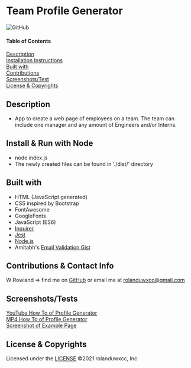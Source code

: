 # Team Profile Generator
![GitHub](https://img.shields.io/badge/License-MIT-blue)

#### Table of Contents  
[Description](#description)<br>
[Installation Instructions](#install--run-with-node)<br>
[Built with](#built-with)<br>
[Contributions](#contributions--contact-info)<br>
[Screenshots/Test](#screenshotstests)<br>
[License & Copyrights](#license--copyrights)<br>


## Description
* App to create a web page of employees on a team. The team can include one manager and any amount of Engineers and/or Interns.

## Install & Run with Node
* node index.js
* The newly created files can be found in './dist/' directory

## Built with
* HTML (JavaScript generated)
* CSS inspired by Bootstrap
* FontAwesome
* GoogleFonts
* JavaScript (ES6)
* [Inquirer](https://www.npmjs.com/package/inquirer#examples)
* [Jest](https://jestjs.io/en/)
* [Node.js](https://nodejs.org/en/)
* Amitabh's [Email Validation Gist](https://gist.github.com/Amitabh-K/ae073eea3d5207efaddffde19b1618e8)

## Contributions & Contact Info
W Rowland => find me on [GitHub](https://github.com/rolanduwxcc) or email me at rolanduwxcc@gmail.com
  
## Screenshots/Tests
[YouTube How To of Profile Generator](https://youtu.be/UbX4dQj2trE)<br>
[MP4 How To of Profile Generator](assets/media/CH10-Team-Profile-Generator.mp4)<br>
[Screenshot of Example Page](assets/media/team-profile.png)<br>

## License & Copyrights
Licensed under the [LICENSE]('LICENSE')
©️2021 rolanduwxcc, Inc

